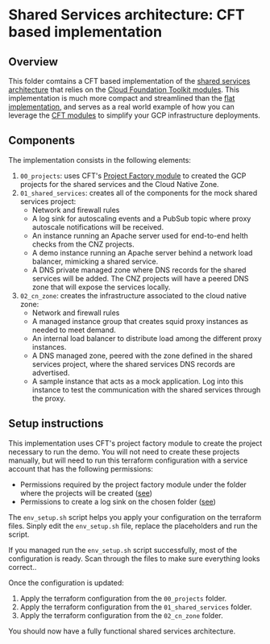 # Shared Services architecture: CFT based implementation

## Overview

This folder comtains a CFT based implementation of the [shared services architecture](../README.md) that relies on the [Cloud Foundation Toolkit modules](https://github.com/GoogleCloudPlatform/cloud-foundation-toolkit). This implementation is much more compact and streamlined than the [flat implementation](../terraform_flat), and serves as a real world example of how you can leverage the [CFT modules](https://github.com/terraform-google-modules) to simplify your GCP infrastructure deployments.

## Components

The implementation consists in the following elements:

1. `00_projects`: uses CFT's [Project Factory module](https://github.com/terraform-google-modules/terraform-google-project-factory) to created the GCP projects for the shared services and the Cloud Native Zone.
2. `01_shared_services`: creates all of the components for the mock shared services project:
    * Network and firewall rules
    * A log sink for autoscaling events and a PubSub topic where proxy autoscale notifications will be received.
    * An instance running an Apache server used for end-to-end helth checks from the CNZ projects.
    * A demo instance running an Apache server behind a network load balancer, mimicking a shared service.
    * A DNS private managed zone where DNS records for the shared services will be added. The CNZ projects will have a peered DNS zone that will expose the services locally.
3. `02_cn_zone`: creates the infrastructure associated to the cloud native zone:
    * Network and firewall rules
    * A managed instance group that creates squid proxy instances as needed to meet demand.
    * An internal load balancer to distribute load among the different proxy instances.
    * A DNS managed zone, peered with the zone defined in the shared services project, where the shared services DNS records are advertised.
    * A sample instance that acts as a mock application. Log into this instance to test the communication with the shared services through the proxy.

## Setup instructions

This implementation uses CFT's project factory module to create the project necessary to run the demo. You will not need to create these projects manually, but will need to run this terraform configuration with a service account that has the following permissions:

 * Permissions required by the project factory module under the folder where the projects will be created ([see](https://github.com/terraform-google-modules/terraform-google-project-factory#permissions))
 * Permissions to create a log sink on the chosen folder ([see](https://github.com/terraform-google-modules/terraform-google-event-function/tree/master/modules/event-folder-log-entry#iam-roles))

The `env_setup.sh` script helps you apply your configuration on the terraform files. Sinply edit the `env_setup.sh` file, replace the placeholders and run the script.

If you managed run the `env_setup.sh` script successfully, most of the configuration is ready. Scan through the files to make sure everything looks correct..

Once the configuration is updated:

1. Apply the terraform configuration from the `00_projects` folder.
2. Apply the terraform configuration from the `01_shared_services` folder.
3. Apply the terraform configuration from the `02_cn_zone` folder.

You should now have a fully functional shared services architecture. 